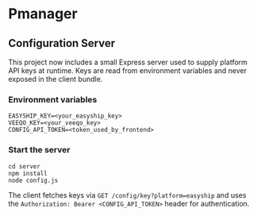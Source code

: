 # Pmanager

## Configuration Server

This project now includes a small Express server used to supply
platform API keys at runtime. Keys are read from environment variables
and never exposed in the client bundle.

### Environment variables

```
EASYSHIP_KEY=<your_easyship_key>
VEEQO_KEY=<your_veeqo_key>
CONFIG_API_TOKEN=<token_used_by_frontend>
```

### Start the server

```
cd server
npm install
node config.js
```

The client fetches keys via `GET /config/key?platform=easyship` and uses
the `Authorization: Bearer <CONFIG_API_TOKEN>` header for
authentication.